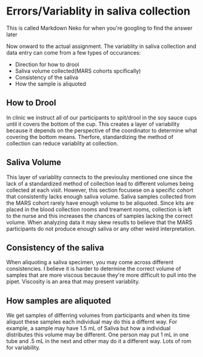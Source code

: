 # Errors/Variablity in saliva collection
This is called Markdown Neko for when you're googling to find the answer later

Now onward to the actual assignment. The variablity in saliva collection and data entry can come from a few types of occurances:
- Direction for how to drool
- Saliva volume collected(MARS cohorts spcifically)
- Consistency of the saliva
- How the sample is aliquoted

## How to Drool
In clinic we instruct all of our participants to spit/drool in the soy sauce cups until it covers the bottom of the cup. This creates a layer of variability because it depends on the perspective of the coordinator to determine what covering the bottom means. Therfore, standardizing the method of collection can reduce variablity at collection.
## Saliva Volume
This layer of variablity connects to the previoulsy mentioned one since the lack of a standardized method of collection lead to different volumes being collected at each visit. However, this section focusese on a specific cohort that consistently lacks enough saliva volume. Saliva samples collected from the MARS cohort rarely have enough volume to be aliquoted. Since kits are placed in the blood collection rooms and treament rooms, collection is left to the nurse and this increases the chances of samples lacking the correct volume. When analyzing data it may skew resutls to believe that the MARS participants do not produce enough saliva or any other weird interpretation.
## Consistency of the saliva
When aliquoting a saliva specimen, you may come across different consistencies. I believe it is harder to determine the correct volume of samples that are more viscous because they're more difficult to pull into the pipet. Viscosity is an area that may present variablity.
## How samples are aliquoted
We get samples of differring volumes from participants and when its time aliquot these samples each individual may do this a differnt way. For example, a sample may have 1.5 mL of Saliva but how a individual distributes this volume may be different. One person may put 1 mL in one tube and .5 mL in the next and other may do it a different way. Lots of rom for variability.